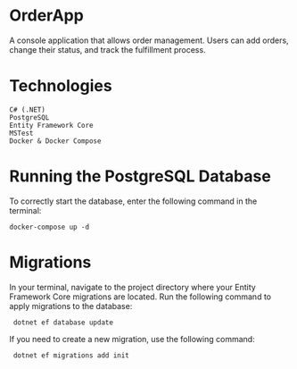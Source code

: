 # OrderApp

A console application that allows order management. Users can add orders, change their status, and track the fulfillment process.

# Technologies

    C# (.NET)
    PostgreSQL 
    Entity Framework Core
    MSTest
    Docker & Docker Compose
   
# Running the PostgreSQL Database
To correctly start the database, enter the following command in the terminal:

    docker-compose up -d


# Migrations
In your terminal, navigate to the project directory where your Entity Framework Core migrations are located. Run the following command to apply migrations to the database:
   

     dotnet ef database update
If you need to create a new migration, use the following command:

     dotnet ef migrations add init
